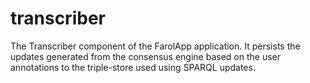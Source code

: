 # transcriber
The Transcriber component of the FarolApp application. It persists the updates generated from the consensus engine based on the user annotations to the triple-store used using SPARQL updates.

